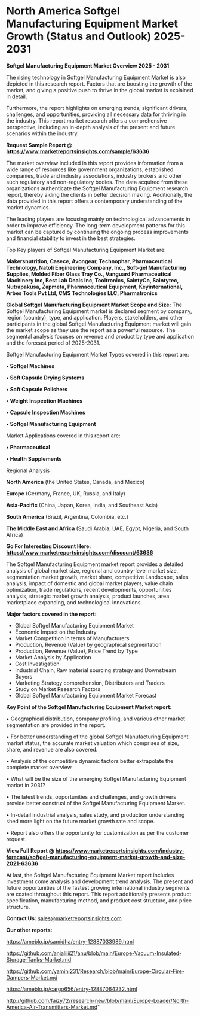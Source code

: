 # North America Softgel Manufacturing Equipment Market Growth (Status and Outlook) 2025-2031

<Strong> Softgel Manufacturing Equipment Market Overview 2025 - 2031</strong>

The rising technology in Softgel Manufacturing Equipment Market is also depicted in this research report. Factors that are boosting the growth of the market, and giving a positive push to thrive in the global market is explained in detail.

Furthermore, the report highlights on emerging trends, significant drivers, challenges, and opportunities, providing all necessary data for thriving in the industry. This report market research offers a comprehensive perspective, including an in-depth analysis of the present and future scenarios within the industry.

<strong>Request Sample Report @ <a href=https://www.marketreportsinsights.com/sample/63636>https://www.marketreportsinsights.com/sample/63636</a></strong>

The market overview included in this report provides information from a wide range of resources like government organizations, established companies, trade and industry associations, industry brokers and other such regulatory and non-regulatory bodies. The data acquired from these organizations authenticate the Softgel Manufacturing Equipment research report, thereby aiding the clients in better decision making. Additionally, the data provided in this report offers a contemporary understanding of the market dynamics.

The leading players are focusing mainly on technological advancements in order to improve efficiency. The long-term development patterns for this market can be captured by continuing the ongoing process improvements and financial stability to invest in the best strategies.

Top Key players of Softgel Manufacturing Equipment Market are:

<strong>Makersnutrition, Casece, Avongear, Technophar, Pharmaceutical Technology, Natoli Engineering Company, Inc., Soft-gel Manufacturing Supplies, Molded Fiber Glass Tray Co., Vanguard Pharmaceutical Machinery Inc, Best Lab Deals Inc, Tooltronics, SaintyCo, Saintytec, Nutrapakusa, Zapmeta, Pharmaceutical Equipment, Keyinternational, Arbes Tools Pvt Ltd, CMS Technologies LLC, Pharmatronics</strong>

<strong><b>Global Softgel Manufacturing Equipment Market Scope and Size:</b></strong>
The Softgel Manufacturing Equipment market is declared segment by company, region (country), type, and application. Players, stakeholders, and other participants in the global Softgel Manufacturing Equipment market will gain the market scope as they use the report as a powerful resource. The segmental analysis focuses on revenue and product by type and application and the forecast period of 2025-2031.

Softgel Manufacturing Equipment Market Types covered in this report are:

<strong>• Softgel Machines

• Soft Capsule Drying Systems

• Soft Capsule Polishers

• Weight Inspection Machines

• Capsule Inspection Machines

• Softgel Manufacturing Equipment</strong>

Market Applications covered in this report are:

<strong>• Pharmaceutical

• Health Supplements</strong> 

Regional Analysis

<strong>North America</strong> (the United States, Canada, and Mexico)

<strong>Europe</strong> (Germany, France, UK, Russia, and Italy)

<strong>Asia-Pacific</strong> (China, Japan, Korea, India, and Southeast Asia)

<strong>South America</strong> (Brazil, Argentina, Colombia, etc.)

<strong>The Middle East and Africa</strong> (Saudi Arabia, UAE, Egypt, Nigeria, and South Africa)

<strong>Go For Interesting Discount Here: <a href=https://www.marketreportsinsights.com/discount/63636>https://www.marketreportsinsights.com/discount/63636</a></strong>

The Softgel Manufacturing Equipment market report provides a detailed analysis of global market size, regional and country-level market size, segmentation market growth, market share, competitive Landscape, sales analysis, impact of domestic and global market players, value chain optimization, trade regulations, recent developments, opportunities analysis, strategic market growth analysis, product launches, area marketplace expanding, and technological innovations.

<strong><b>Major factors covered in the report:</b></strong>
<ul>
  <li>Global Softgel Manufacturing Equipment Market </li>
  <li>Economic Impact on the Industry</li>
  <li>Market Competition in terms of Manufacturers</li>
  <li>Production, Revenue (Value) by geographical segmentation</li>
  <li>Production, Revenue (Value), Price Trend by Type</li>
  <li>Market Analysis by Application</li>
  <li>Cost Investigation</li>
  <li>Industrial Chain, Raw material sourcing strategy and Downstream Buyers</li>
  <li>Marketing Strategy comprehension, Distributors and Traders</li>
  <li>Study on Market Research Factors</li>
  <li>Global Softgel Manufacturing Equipment Market Forecast</li>
</ul>

<strong><b>Key Point of the Softgel Manufacturing Equipment Market report:</b></strong>

• Geographical distribution, company profiling, and various other market segmentation are provided in the report.

• For better understanding of the global Softgel Manufacturing Equipment market status, the accurate market valuation which comprises of size, share, and revenue are also covered.

• Analysis of the competitive dynamic factors better extrapolate the complete market overview

• What will be the size of the emerging Softgel Manufacturing Equipment market in 2031?

• The latest trends, opportunities and challenges, and growth drivers provide better construal of the Softgel Manufacturing Equipment Market.

• In-detail industrial analysis, sales study, and production understanding shed more light on the future market growth rate and scope.

• Report also offers the opportunity for customization as per the customer request.

<strong><b>View Full Report @ <a href=https://www.marketreportsinsights.com/industry-forecast/softgel-manufacturing-equipment-market-growth-and-size-2021-63636>https://www.marketreportsinsights.com/industry-forecast/softgel-manufacturing-equipment-market-growth-and-size-2021-63636</a></b></strong>


At last, the Softgel Manufacturing Equipment Market report includes investment come analysis and development trend analysis. The present and future opportunities of the fastest growing international industry segments are coated throughout this report. This report additionally presents product specification, manufacturing method, and product cost structure, and price structure.

<strong>Contact Us:</strong>
sales@marketreportsinsights.com

<strong>Our other reports:</strong>

<a href=https://ameblo.jp/samidha/entry-12887033989.html>https://ameblo.jp/samidha/entry-12887033989.html</a>

<a href=https://github.com/anjaliiii21/anu/blob/main/Europe-Vacuum-Insulated-Storage-Tanks-Market.md>https://github.com/anjaliiii21/anu/blob/main/Europe-Vacuum-Insulated-Storage-Tanks-Market.md</a>

<a href=https://github.com/yamini231/Research/blob/main/Europe-Circular-Fire-Dampers-Market.md>https://github.com/yamini231/Research/blob/main/Europe-Circular-Fire-Dampers-Market.md</a>

<a href=https://ameblo.jp/cargo656/entry-12887064232.html>https://ameblo.jp/cargo656/entry-12887064232.html</a>

<a href=http://github.com/faizy72/research-new/blob/main/Europe-Loader/North-America-Air-Transmitters-Market.md>http://github.com/faizy72/research-new/blob/main/Europe-Loader/North-America-Air-Transmitters-Market.md</a>"
